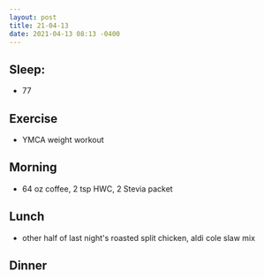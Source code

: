 ```yaml
---
layout: post
title: 21-04-13
date: 2021-04-13 08:13 -0400
---
```


## Sleep:
* 77 

## Exercise
* YMCA weight workout

## Morning
* 64 oz coffee, 2 tsp HWC, 2 Stevia packet 

## Lunch
* other half of last night's roasted split chicken, aldi cole slaw mix

## Dinner
